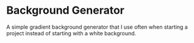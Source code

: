 # Background Generator

A simple gradient background generator that I use often when starting a project instead of starting with a white background.
